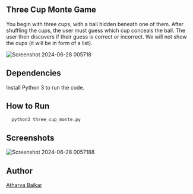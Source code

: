 ## Three Cup Monte Game

You begin with three cups, with a ball hidden beneath one of them. After shuffling the cups, the user must guess which cup conceals the ball. The user then discovers if their guess is correct or incorrect. We will not show the cups (it will be in form of a list).

<a align="center">![Screenshot 2024-06-28 005718](https://github.com/DarkGuardian641/Dot-Fit/assets/91188597/aa1800ac-846d-4a9c-8944-57e34ae373f1)</a>

## Dependencies

Install Python 3 to run the code.

## How to Run

```python3
  python3 three_cup_monte.py
```
## Screenshots

![Screenshot 2024-06-28 0057188](https://github.com/DarkGuardian641/Python-Mini-Projects/assets/91188597/df297690-3824-40c5-a7c9-a7285165a000)

## Author
[Atharva Baikar](https://github.com/DarkGuardian641)
